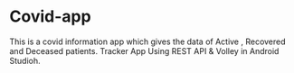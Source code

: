 # Covid-app
This is a covid information app which gives the data of Active , Recovered and Deceased patients.  Tracker App Using REST API &amp; Volley in Android Studioh. 


